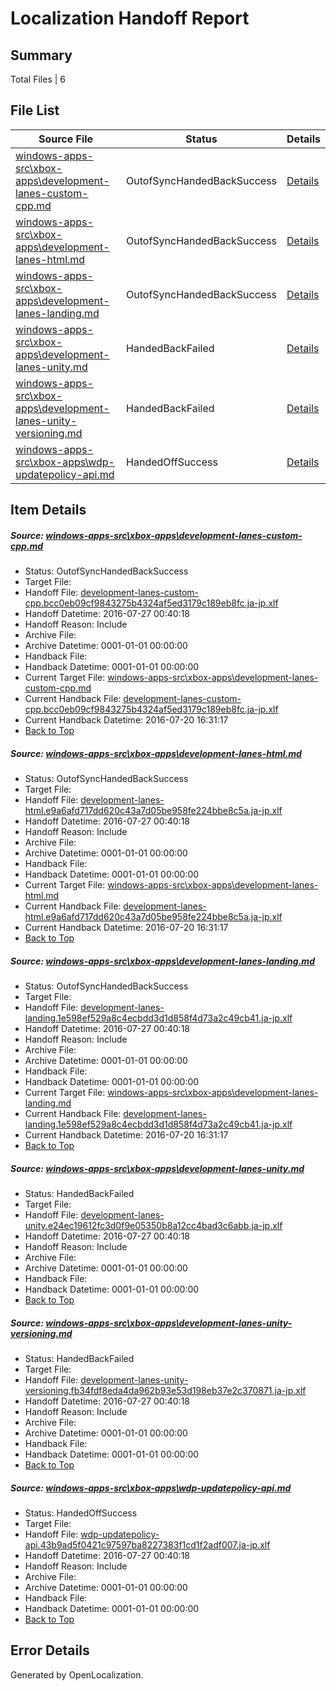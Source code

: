 # <a name='report-top'></a> Localization Handoff Report

## Summary
 Total Files | 6

## File List
 Source File | Status | Details 
 ----------- | ------ | ------- 
 [windows-apps-src\xbox-apps\development-lanes-custom-cpp.md](https://github.com/Microsoft/windows-apps/blob/177b14e834dd8c9842d1f5ba43f5e3019c06d2ed/windows-apps-src/xbox-apps/development-lanes-custom-cpp.md) | OutofSyncHandedBackSuccess | [Details](#fd03a431c9c4308a003ef4060eee391d9a61b1195381)
 [windows-apps-src\xbox-apps\development-lanes-html.md](https://github.com/Microsoft/windows-apps/blob/177b14e834dd8c9842d1f5ba43f5e3019c06d2ed/windows-apps-src/xbox-apps/development-lanes-html.md) | OutofSyncHandedBackSuccess | [Details](#4ef74f6e0c6e2bccb4ed69cde242d8ffbb2dfe105382)
 [windows-apps-src\xbox-apps\development-lanes-landing.md](https://github.com/Microsoft/windows-apps/blob/177b14e834dd8c9842d1f5ba43f5e3019c06d2ed/windows-apps-src/xbox-apps/development-lanes-landing.md) | OutofSyncHandedBackSuccess | [Details](#d77c9cae5f7daac4569e71683fcfa8c4f274c3655383)
 [windows-apps-src\xbox-apps\development-lanes-unity.md](https://github.com/Microsoft/windows-apps/blob/177b14e834dd8c9842d1f5ba43f5e3019c06d2ed/windows-apps-src/xbox-apps/development-lanes-unity.md) | HandedBackFailed | [Details](#749585cd47108c10f50ef0ec2be72b1de4a01a815385)
 [windows-apps-src\xbox-apps\development-lanes-unity-versioning.md](https://github.com/Microsoft/windows-apps/blob/177b14e834dd8c9842d1f5ba43f5e3019c06d2ed/windows-apps-src/xbox-apps/development-lanes-unity-versioning.md) | HandedBackFailed | [Details](#273cfffd9de4c6462d1971d701147aec7ddbbc585384)
 [windows-apps-src\xbox-apps\wdp-updatepolicy-api.md](https://github.com/Microsoft/windows-apps/blob/996bfc821f373f5fb3b2a44895228d855b28bc45/windows-apps-src/xbox-apps/wdp-updatepolicy-api.md) | HandedOffSuccess | [Details](#1513429742553e632707167f7fa21c940db30bb45466)

## Item Details
##### <a name='fd03a431c9c4308a003ef4060eee391d9a61b1195381'></a> Source: [windows-apps-src\xbox-apps\development-lanes-custom-cpp.md](https://github.com/Microsoft/windows-apps/blob/177b14e834dd8c9842d1f5ba43f5e3019c06d2ed/windows-apps-src/xbox-apps/development-lanes-custom-cpp.md)
* Status: OutofSyncHandedBackSuccess
* Target File: 
* Handoff File: [development-lanes-custom-cpp.bcc0eb09cf9843275b4324af5ed3179c189eb8fc.ja-jp.xlf](https://github.com/Microsoft/WDG.handoff/blob/66f2d24fd9d4f37429dd7a35a071c101000b815b/ol-handoff/Microsoft/windows-apps.ja-jp/master/development-lanes-custom-cpp.bcc0eb09cf9843275b4324af5ed3179c189eb8fc.ja-jp.xlf)
* Handoff Datetime: 2016-07-27 00:40:18
* Handoff Reason: Include
* Archive File: 
* Archive Datetime: 0001-01-01 00:00:00
* Handback File: 
* Handback Datetime: 0001-01-01 00:00:00
* Current Target File: [windows-apps-src\xbox-apps\development-lanes-custom-cpp.md](https://github.com/Microsoft/windows-apps.ja-jp/blob/bb8e3c217182fd3ae9fd7c331e3722f1189b5569/windows-apps-src/xbox-apps/development-lanes-custom-cpp.md)
* Current Handback File: [development-lanes-custom-cpp.bcc0eb09cf9843275b4324af5ed3179c189eb8fc.ja-jp.xlf](https://github.com/Microsoft/WDG.handback/blob/5fbfce34d71b9c9ce97b3692f989d8e628c65b51/ol-handback/Microsoft/windows-apps.ja-jp/master/development-lanes-custom-cpp.bcc0eb09cf9843275b4324af5ed3179c189eb8fc.ja-jp.xlf)
* Current Handback Datetime: 2016-07-20 16:31:17
* [Back to Top](#report-top)

##### <a name='4ef74f6e0c6e2bccb4ed69cde242d8ffbb2dfe105382'></a> Source: [windows-apps-src\xbox-apps\development-lanes-html.md](https://github.com/Microsoft/windows-apps/blob/177b14e834dd8c9842d1f5ba43f5e3019c06d2ed/windows-apps-src/xbox-apps/development-lanes-html.md)
* Status: OutofSyncHandedBackSuccess
* Target File: 
* Handoff File: [development-lanes-html.e9a6afd717dd620c43a7d05be958fe224bbe8c5a.ja-jp.xlf](https://github.com/Microsoft/WDG.handoff/blob/66f2d24fd9d4f37429dd7a35a071c101000b815b/ol-handoff/Microsoft/windows-apps.ja-jp/master/development-lanes-html.e9a6afd717dd620c43a7d05be958fe224bbe8c5a.ja-jp.xlf)
* Handoff Datetime: 2016-07-27 00:40:18
* Handoff Reason: Include
* Archive File: 
* Archive Datetime: 0001-01-01 00:00:00
* Handback File: 
* Handback Datetime: 0001-01-01 00:00:00
* Current Target File: [windows-apps-src\xbox-apps\development-lanes-html.md](https://github.com/Microsoft/windows-apps.ja-jp/blob/bb8e3c217182fd3ae9fd7c331e3722f1189b5569/windows-apps-src/xbox-apps/development-lanes-html.md)
* Current Handback File: [development-lanes-html.e9a6afd717dd620c43a7d05be958fe224bbe8c5a.ja-jp.xlf](https://github.com/Microsoft/WDG.handback/blob/5fbfce34d71b9c9ce97b3692f989d8e628c65b51/ol-handback/Microsoft/windows-apps.ja-jp/master/development-lanes-html.e9a6afd717dd620c43a7d05be958fe224bbe8c5a.ja-jp.xlf)
* Current Handback Datetime: 2016-07-20 16:31:17
* [Back to Top](#report-top)

##### <a name='d77c9cae5f7daac4569e71683fcfa8c4f274c3655383'></a> Source: [windows-apps-src\xbox-apps\development-lanes-landing.md](https://github.com/Microsoft/windows-apps/blob/177b14e834dd8c9842d1f5ba43f5e3019c06d2ed/windows-apps-src/xbox-apps/development-lanes-landing.md)
* Status: OutofSyncHandedBackSuccess
* Target File: 
* Handoff File: [development-lanes-landing.1e598ef529a8c4ecbdd3d1d858f4d73a2c49cb41.ja-jp.xlf](https://github.com/Microsoft/WDG.handoff/blob/66f2d24fd9d4f37429dd7a35a071c101000b815b/ol-handoff/Microsoft/windows-apps.ja-jp/master/development-lanes-landing.1e598ef529a8c4ecbdd3d1d858f4d73a2c49cb41.ja-jp.xlf)
* Handoff Datetime: 2016-07-27 00:40:18
* Handoff Reason: Include
* Archive File: 
* Archive Datetime: 0001-01-01 00:00:00
* Handback File: 
* Handback Datetime: 0001-01-01 00:00:00
* Current Target File: [windows-apps-src\xbox-apps\development-lanes-landing.md](https://github.com/Microsoft/windows-apps.ja-jp/blob/bb8e3c217182fd3ae9fd7c331e3722f1189b5569/windows-apps-src/xbox-apps/development-lanes-landing.md)
* Current Handback File: [development-lanes-landing.1e598ef529a8c4ecbdd3d1d858f4d73a2c49cb41.ja-jp.xlf](https://github.com/Microsoft/WDG.handback/blob/5fbfce34d71b9c9ce97b3692f989d8e628c65b51/ol-handback/Microsoft/windows-apps.ja-jp/master/development-lanes-landing.1e598ef529a8c4ecbdd3d1d858f4d73a2c49cb41.ja-jp.xlf)
* Current Handback Datetime: 2016-07-20 16:31:17
* [Back to Top](#report-top)

##### <a name='749585cd47108c10f50ef0ec2be72b1de4a01a815385'></a> Source: [windows-apps-src\xbox-apps\development-lanes-unity.md](https://github.com/Microsoft/windows-apps/blob/177b14e834dd8c9842d1f5ba43f5e3019c06d2ed/windows-apps-src/xbox-apps/development-lanes-unity.md)
* Status: HandedBackFailed
* Target File: 
* Handoff File: [development-lanes-unity.e24ec19612fc3d0f9e05350b8a12cc4bad3c6abb.ja-jp.xlf](https://github.com/Microsoft/WDG.handoff/blob/66f2d24fd9d4f37429dd7a35a071c101000b815b/ol-handoff/Microsoft/windows-apps.ja-jp/master/development-lanes-unity.e24ec19612fc3d0f9e05350b8a12cc4bad3c6abb.ja-jp.xlf)
* Handoff Datetime: 2016-07-27 00:40:18
* Handoff Reason: Include
* Archive File: 
* Archive Datetime: 0001-01-01 00:00:00
* Handback File: 
* Handback Datetime: 0001-01-01 00:00:00
* [Back to Top](#report-top)

##### <a name='273cfffd9de4c6462d1971d701147aec7ddbbc585384'></a> Source: [windows-apps-src\xbox-apps\development-lanes-unity-versioning.md](https://github.com/Microsoft/windows-apps/blob/177b14e834dd8c9842d1f5ba43f5e3019c06d2ed/windows-apps-src/xbox-apps/development-lanes-unity-versioning.md)
* Status: HandedBackFailed
* Target File: 
* Handoff File: [development-lanes-unity-versioning.fb34fdf8eda4da962b93e53d198eb37e2c370871.ja-jp.xlf](https://github.com/Microsoft/WDG.handoff/blob/66f2d24fd9d4f37429dd7a35a071c101000b815b/ol-handoff/Microsoft/windows-apps.ja-jp/master/development-lanes-unity-versioning.fb34fdf8eda4da962b93e53d198eb37e2c370871.ja-jp.xlf)
* Handoff Datetime: 2016-07-27 00:40:18
* Handoff Reason: Include
* Archive File: 
* Archive Datetime: 0001-01-01 00:00:00
* Handback File: 
* Handback Datetime: 0001-01-01 00:00:00
* [Back to Top](#report-top)

##### <a name='1513429742553e632707167f7fa21c940db30bb45466'></a> Source: [windows-apps-src\xbox-apps\wdp-updatepolicy-api.md](https://github.com/Microsoft/windows-apps/blob/996bfc821f373f5fb3b2a44895228d855b28bc45/windows-apps-src/xbox-apps/wdp-updatepolicy-api.md)
* Status: HandedOffSuccess
* Target File: 
* Handoff File: [wdp-updatepolicy-api.43b9ad5f0421c97597ba8227383f1cd1f2adf007.ja-jp.xlf](https://github.com/Microsoft/WDG.handoff/blob/66f2d24fd9d4f37429dd7a35a071c101000b815b/ol-handoff/Microsoft/windows-apps.ja-jp/master/wdp-updatepolicy-api.43b9ad5f0421c97597ba8227383f1cd1f2adf007.ja-jp.xlf)
* Handoff Datetime: 2016-07-27 00:40:18
* Handoff Reason: Include
* Archive File: 
* Archive Datetime: 0001-01-01 00:00:00
* Handback File: 
* Handback Datetime: 0001-01-01 00:00:00
* [Back to Top](#report-top)


## Error Details

Generated by OpenLocalization.
